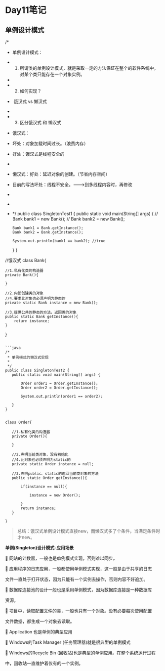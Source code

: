 # Day11笔记

## 单例设计模式

/*
 * 单例设计模式：

 * 1. 所谓类的单例设计模式，就是采取一定的方法保证在整个的软件系统中，对某个类只能存在一个对象实例。

 * 

 * 2. 如何实现？

 * ​        饿汉式  vs 懒汉式

 * 

 * 3. 区分饿汉式 和 懒汉式

 * 饿汉式：	

 * 坏处：对象加载时间过长。（浪费内存）

 * 好处：饿汉式是线程安全的

 * 

 * 懒汉式：好处：延迟对象的创建。（节省内存空间）

 * 目前的写法坏处：线程不安全。--->到多线程内容时，再修改

 * 

 * ```java
  * */
    public class SingletonTest1 {
	   public static void main(String[] args) {
    //		Bank bank1 = new Bank();
    //		Bank bank2 = new Bank();
	   	
	
	   	Bank bank1 = Bank.getInstance();
	   	Bank bank2 = Bank.getInstance();
	   	
	   	System.out.println(bank1 == bank2); //true
 
    }
    }
 
 //饿汉式
 class Bank{
 	
 
 	//1.私有化类的构造器
 	private Bank(){
 		
 	}
 	
 	//2.内部创建类的对象
 	//4.要求此对象也必须声明为静态的
 	private static Bank instance = new Bank();
 	
 	//3.提供公共的静态的方法，返回类的对象
 	public static Bank getInstance(){
 		return instance;
 	}
 
 }
 ```
 
 ```java
 /*
  * 单例模式的懒汉式实现
  * 
  */
 public class SingletonTest2 {
 	public static void main(String[] args) {
 		
 		Order order1 = Order.getInstance();
 		Order order2 = Order.getInstance();
 		
 		System.out.println(order1 == order2);
 		
 	}
 }
 
 
 class Order{
 	
 	//1.私有化类的构造器
 	private Order(){
 		
 	}
 	
 	//2.声明当前类对象，没有初始化
 	//4.此对象也必须声明为static的
 	private static Order instance = null;
 	
 	//3.声明public、static的返回当前类对象的方法
 	public static Order getInstance(){
 		
 		if(instance == null){
 			
 			instance = new Order();
 			
 		}
 		return instance;
 	}
 	
 }
 ```
 
 >
 > 总结：饿汉式单例设计模式直接new，而懒汉式多了个条件，当满足条件时才new。

**单例(Singleton)设计模式**-**应用场景**

 网站的计数器，一般也是单例模式实现，否则难以同步。

 应用程序的日志应用，一般都使用单例模式实现，这一般是由于共享的日志

文件一直处于打开状态，因为只能有一个实例去操作，否则内容不好追加。

 数据库连接池的设计一般也是采用单例模式，因为数据库连接是一种数据库

资源。 

 项目中，读取配置文件的类，一般也只有一个对象。没有必要每次使用配置

文件数据，都生成一个对象去读取。 

 Application 也是单例的典型应用

 Windows的Task Manager (任务管理器)就是很典型的单例模式

 Windows的Recycle Bin (回收站)也是典型的单例应用。在整个系统运行过程

中，回收站一直维护着仅有的一个实例。